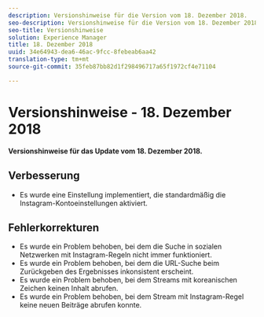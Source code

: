 ```yaml
---
description: Versionshinweise für die Version vom 18. Dezember 2018.
seo-description: Versionshinweise für die Version vom 18. Dezember 2018.
seo-title: Versionshinweise
solution: Experience Manager
title: 18. Dezember 2018
uuid: 34e64943-dea6-46ac-9fcc-8febeab6aa42
translation-type: tm+mt
source-git-commit: 35feb87bb82d1f298496717a65f1972cf4e71104

---
```



# Versionshinweise - 18. Dezember 2018

**Versionshinweise für das Update vom 18. Dezember 2018.**

## Verbesserung

* Es wurde eine Einstellung implementiert, die standardmäßig die Instagram-Kontoeinstellungen aktiviert.

## Fehlerkorrekturen

* Es wurde ein Problem behoben, bei dem die Suche in sozialen Netzwerken mit Instagram-Regeln nicht immer funktioniert.
* Es wurde ein Problem behoben, bei dem die URL-Suche beim Zurückgeben des Ergebnisses inkonsistent erscheint.
* Es wurde ein Problem behoben, bei dem Streams mit koreanischen Zeichen keinen Inhalt abrufen.
* Es wurde ein Problem behoben, bei dem Stream mit Instagram-Regel keine neuen Beiträge abrufen konnte.
